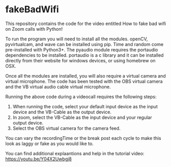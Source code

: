 # fakeBadWifi
This repository contains the code for the video entitled How to fake bad wifi on Zoom calls with Python!

To run the program you will need to install all the modules. openCV, pyvirtualcam, and wave can be installed using pip. Time and random come pre-installed with Python3+. The pyaudio module requires the portaudio dependencies to be installed. portaudio is a c library and it can be installed directly from their website for windows devices, or using homebrew on OSX. 

Once all the modules are installed, you will also require a virtual camera and virtual microphone. The code has been tested with the OBS virtual camera and the VB virtual audio cable virtual microphone. 

Running the above code during a videocall requires the following steps: 
1. When running the code, select your default input device as the input device and the VB-Cable as the output device. 
2. In zoom, select the VB-Cable as the input device and your regular output device.
3. Select the OBS virtual camera for the camera feed. 

You can vary the recordingTime or the break post each cycle to make this look as laggy or fake as you would like to. 

You can find additional explaantions and help in the tutorial video: https://youtu.be/Y04X2Uwbgj8
